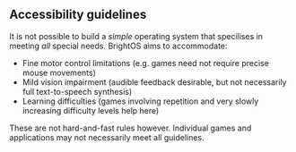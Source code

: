 ## Accessibility guidelines

It is not possible to build a *simple* operating system that specilises in
meeting *all* special needs. BrightOS aims to accommodate:

* Fine motor control limitations (e.g. games need not require precise mouse
  movements)
* Mild vision impairment (audible feedback desirable, but not necessarily full
  text-to-speech synthesis)
* Learning difficulties (games involving repetition and very slowly increasing
  difficulty levels help here)

These are not hard-and-fast rules however. Individual games and applications may
not necessarily meet all guidelines.
